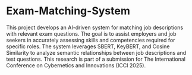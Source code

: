 # Exam-Matching-System
This project develops an AI-driven system for matching job descriptions with relevant exam questions. The goal is to assist employers and job seekers in accurately assessing skills and competencies required for specific roles. The system leverages SBERT, KeyBERT, and Cosine Similarity to analyze semantic relationships between job descriptions and test questions. This research is part of a submission for The International Conference on Cybernetics and Innovations (ICCI 2025).
